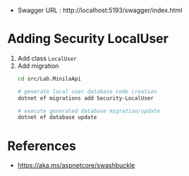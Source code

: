 - Swagger URL : http://localhost:5193/swagger/index.html

# Adding Security LocalUser
1. Add class <code>LocalUser</code>
2. Add migration
    ```bash
    cd src/Lab.MinilaApi

    # generate local user database code creation
    dotnet ef migrations add Security-LocalUser

    # execute generated database migration/update
    dotnet ef database update
    ```

# References
- https://aka.ms/aspnetcore/swashbuckle